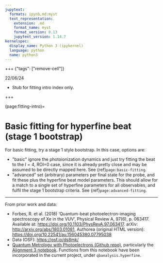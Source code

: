 ```yaml
---
jupytext:
  formats: ipynb,md:myst
  text_representation:
    extension: .md
    format_name: myst
    format_version: 0.13
    jupytext_version: 1.14.7
kernelspec:
  display_name: Python 3 (ipykernel)
  language: python
  name: python3
---
```


+++ {"tags": ["remove-cell"]}

22/06/24
- Stub for fitting intro index only.

+++

(page:fitting-intro)=
# Basic fitting for hyperfine beat (stage 1 bootstrap)

For basic fitting, try a stage 1 style bootstrap. In this case, options are:

- "basic" ignore the photoionization dynamics and just try fitting the beat to the $l=4$, ROI=0 case, since it is already pretty close and may be assumed to be directly mapped here. See {ref}`page:basic-fitting`.
- "advanced" set (arbitrary) parameters per final state for the probe, and fit these plus the hyperfine beat model parameters. This should allow for a match to a single set of hyperfine parameters for all observables, and fulfil the stage 1 bootstrap criteria. See {ref}`page:advanced-fitting`.

---

From prior work and data:

- Forbes, R. et al. (2018) ‘Quantum-beat photoelectron-imaging spectroscopy of Xe in the VUV’, Physical Review A, 97(6), p. 063417. Available at: https://doi.org/10.1103/PhysRevA.97.063417. arXiv: http://arxiv.org/abs/1803.01081, Authorea (original HTML version): https://doi.org/10.22541/au.156045380.07795038
- Data (OSF): https://osf.io/ds8mk/
- [Quantum Metrology with Photoelectrons (Github repo)](https://github.com/phockett/Quantum-Metrology-with-Photoelectrons), particularly the [Alignment 3 notebook](https://github.com/phockett/Quantum-Metrology-with-Photoelectrons/blob/master/Alignment/Alignment-3.ipynb). Functions from this notebook have been incorporated in the current project, under `qbanalysis.hyperfine`.
